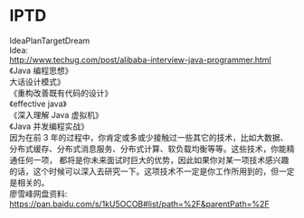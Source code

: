 # IPTD
IdeaPlanTargetDream<br>
Idea:<br>
http://www.techug.com/post/alibaba-interview-java-programmer.html<br>
《Java 编程思想》<br>
大话设计模式》<br>
《重构改善既有代码的设计》<br>
《effective java》<br>
《深入理解 Java 虚拟机》<br>
《Java 并发编程实战》<br>
因为在前 3 年的过程中，你肯定或多或少接触过一些其它的技术，比如大数据、分布式缓存、分布式消息服务、分布式计算、软负载均衡等等。这些技术，你能精通任何一项， 都将是你未来面试时巨大的优势，因此如果你对某一项技术感兴趣的话，这个时候可以深入去研究一下。这项技术不一定是你工作所用到的，但一定是相关的。<br>
廖雪峰网盘资料: https://pan.baidu.com/s/1kU5OCOB#list/path=%2F&parentPath=%2F <br>
